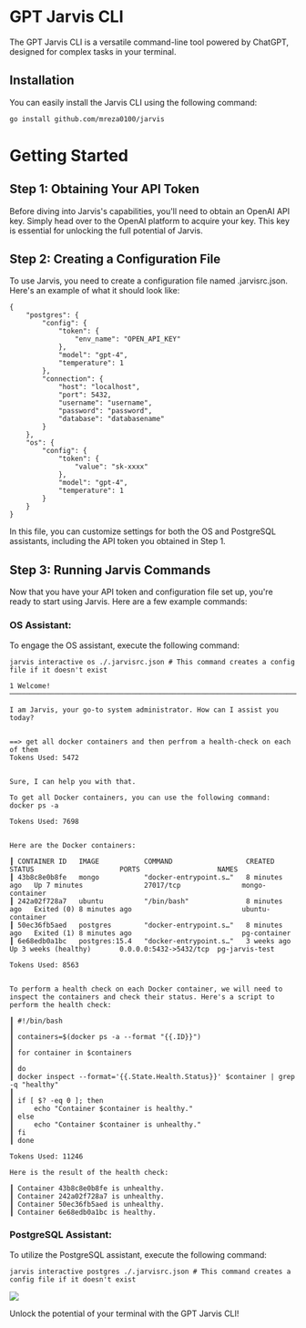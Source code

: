 # GPT Jarvis CLI

The GPT Jarvis CLI is a versatile command-line tool powered by ChatGPT, designed for complex tasks in your terminal.

## Installation

You can easily install the Jarvis CLI using the following command:

```bash
go install github.com/mreza0100/jarvis
```

# Getting Started

## Step 1: Obtaining Your API Token

Before diving into Jarvis's capabilities, you'll need to obtain an OpenAI API key. Simply head over to the OpenAI platform to acquire your key. This key is essential for unlocking the full potential of Jarvis.

## Step 2: Creating a Configuration File

To use Jarvis, you need to create a configuration file named .jarvisrc.json. Here's an example of what it should look like:

```
{
	"postgres": {
		"config": {
			"token": {
				"env_name": "OPEN_API_KEY"
			},
			"model": "gpt-4",
			"temperature": 1
		},
		"connection": {
			"host": "localhost",
			"port": 5432,
			"username": "username",
			"password": "password",
			"database": "databasename"
		}
	},
	"os": {
		"config": {
			"token": {
				"value": "sk-xxxx"
			},
			"model": "gpt-4",
			"temperature": 1
		}
	}
}
```

In this file, you can customize settings for both the OS and PostgreSQL assistants, including the API token you obtained in Step 1.

## Step 3: Running Jarvis Commands

Now that you have your API token and configuration file set up, you're ready to start using Jarvis. Here are a few example commands:

### OS Assistant:

To engage the OS assistant, execute the following command:

```
jarvis interactive os ./.jarvisrc.json # This command creates a config file if it doesn't exist
```

```
1 Welcome!
──────────────────────────────────────────────────────────────────────────────────────────────────────────────────────────────────

I am Jarvis, your go-to system administrator. How can I assist you today?


==> get all docker containers and then perfrom a health-check on each of them
Tokens Used: 5472


Sure, I can help you with that.

To get all Docker containers, you can use the following command: docker ps -a

Tokens Used: 7698


Here are the Docker containers:

┃ CONTAINER ID   IMAGE           COMMAND                  CREATED         STATUS                     PORTS                   NAMES
┃ 43b8c8e0b8fe   mongo           "docker-entrypoint.s…"   8 minutes ago   Up 7 minutes               27017/tcp               mongo-container
┃ 242a02f728a7   ubuntu          "/bin/bash"              8 minutes ago   Exited (0) 8 minutes ago                           ubuntu-container
┃ 50ec36fb5aed   postgres        "docker-entrypoint.s…"   8 minutes ago   Exited (1) 8 minutes ago                           pg-container
┃ 6e68edb0a1bc   postgres:15.4   "docker-entrypoint.s…"   3 weeks ago     Up 3 weeks (healthy)       0.0.0.0:5432->5432/tcp  pg-jarvis-test

Tokens Used: 8563


To perform a health check on each Docker container, we will need to inspect the containers and check their status. Here's a script to perform the health check:

┃ #!/bin/bash
┃
┃ containers=$(docker ps -a --format "{{.ID}}")
┃
┃ for container in $containers
┃
┃ do
┃ docker inspect --format='{{.State.Health.Status}}' $container | grep -q "healthy"
┃
┃ if [ $? -eq 0 ]; then
┃     echo "Container $container is healthy."
┃ else
┃     echo "Container $container is unhealthy."
┃ fi
┃ done

Tokens Used: 11246

Here is the result of the health check:

┃ Container 43b8c8e0b8fe is unhealthy.
┃ Container 242a02f728a7 is unhealthy.
┃ Container 50ec36fb5aed is unhealthy.
┃ Container 6e68edb0a1bc is healthy.
```

### PostgreSQL Assistant:

To utilize the PostgreSQL assistant, execute the following command:

```
jarvis interactive postgres ./.jarvisrc.json # This command creates a config file if it doesn't exist
```

![](https://github-production-user-asset-6210df.s3.amazonaws.com/59161329/273481379-34f646c9-9b8c-4d8c-a769-0b12d1ec0340.png)

Unlock the potential of your terminal with the GPT Jarvis CLI!
